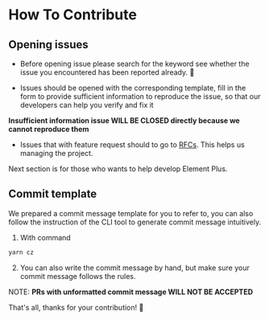 # How To Contribute

## Opening issues

- Before opening issue please search for the keyword see whether the issue you encountered has been reported already. :pray:

- Issues should be opened with the corresponding template, fill in the form to provide sufficient information to reproduce the issue, so that our developers can help you verify and fix it

**Insufficient information issue WILL BE CLOSED directly because we cannot reproduce them**

- Issues that with feature request should to go to [RFCs](https://github.com/yeminxuan/finalVueVirtualList/rfcs/issues). This helps us managing the project.

Next section is for those who wants to help develop Element Plus.

## Commit template

We prepared a commit message template for you to refer to, you can also follow the instruction of the CLI tool to generate
commit message intuitively.

1. With command

```bash
yarn cz
```

2. You can also write the commit message by hand, but make sure your
   commit message follows the rules.

NOTE:
**PRs with unformatted commit message WILL NOT BE ACCEPTED**

That's all, thanks for your contribution! 🤩
